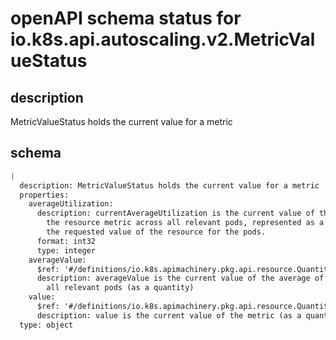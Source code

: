 # openAPI schema status for io.k8s.api.autoscaling.v2.MetricValueStatus

## description

MetricValueStatus holds the current value for a metric

## schema

```yaml
|
  description: MetricValueStatus holds the current value for a metric
  properties:
    averageUtilization:
      description: currentAverageUtilization is the current value of the average of
        the resource metric across all relevant pods, represented as a percentage of
        the requested value of the resource for the pods.
      format: int32
      type: integer
    averageValue:
      $ref: '#/definitions/io.k8s.apimachinery.pkg.api.resource.Quantity'
      description: averageValue is the current value of the average of the metric across
        all relevant pods (as a quantity)
    value:
      $ref: '#/definitions/io.k8s.apimachinery.pkg.api.resource.Quantity'
      description: value is the current value of the metric (as a quantity).
  type: object

```
